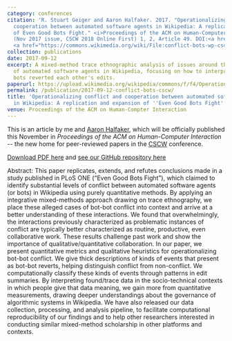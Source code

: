 ```yaml
---
category: conferences
citation: 'R. Stuart Geiger and Aaron Halfaker. 2017. "Operationalizing conflict and
  cooperation between automated software agents in Wikipedia: A replication and expansion
  of Even Good Bots Fight." <i>Proceedings of the ACM on Human-Computer Interaction</i>
  (Nov 2017 issue, CSCW 2018 Online First) 1, 2, Article 49. DOI:<a href="https://doi.org/10.1145/3134684">https://doi.org/10.1145/3134684</a>.
  <a href="https://commons.wikimedia.org/wiki/File:conflict-bots-wp-cscw.pdf.">https://commons.wikimedia.org/wiki/File:conflict-bots-wp-cscw.pdf.</a>'
collection: publications
date: 2017-09-12
excerpt: A mixed-method trace ethnographic analysis of issues around the governance
  of automated software agents in Wikipedia, focusing on how to interpret cases where
  bots reverted each other's edits.
paperurl: https://upload.wikimedia.org/wikipedia/commons/f/f4/Operationalizing-conflict-bots-wikipedia-cscw-preprint.pdf
permalink: /publication/2017-09-12-conflict-bots-cscw/
title: 'Operationalizing conflict and cooperation between automated software agents
  in Wikipedia: A replication and expansion of ''Even Good Bots Fight'''
venue: Proceedings of the ACM on Human-Compter Interaction
---
```


This is an article by me and [Aaron Halfaker](https://meta.wikimedia.org/wiki/User:Halfak_(WMF)), which will be officially published this November in _Proceedings of the ACM on Human-Computer Interaction_ -- the new home for peer-reviewed papers in the [CSCW](http://cscw.acm.org/2018) conference.

<a href='https://upload.wikimedia.org/wikipedia/commons/f/f4/Operationalizing-conflict-bots-wikipedia-cscw-preprint.pdf'>Download PDF here</a> and [see our GitHub repository here](https://github.com/halfak/are-the-bots-really-fighting)

Abstract: This paper replicates, extends, and refutes conclusions made in a study published in PLoS ONE (“Even Good Bots Fight”), which claimed to identify substantial levels of conflict between automated software agents (or bots) in Wikipedia using purely quantitative methods. By applying an integrative mixed-methods approach drawing on trace ethnography, we place these alleged cases of bot-bot conflict into context and arrive at a better understanding of these interactions. We found that overwhelmingly, the interactions previously characterized as problematic instances of conflict are typically better characterized as routine, productive, even collaborative work. These results challenge past work and show the importance of qualitative/quantitative collaboration. In our paper, we present quantitative metrics and qualitative heuristics for operationalizing bot-bot conflict. We give thick descriptions of kinds of events that present as bot-bot reverts, helping distinguish conflict from non-conflict. We computationally classify these kinds of events through patterns in edit summaries. By interpreting found/trace data in the socio-technical contexts in which people give that data meaning, we gain more from quantitative measurements, drawing deeper understandings about the governance of algorithmic systems in Wikipedia. We have also released our data collection, processing, and analysis pipeline, to facilitate computational reproducibility of our findings and to help other researchers interested in conducting similar mixed-method scholarship in other platforms and contexts.
